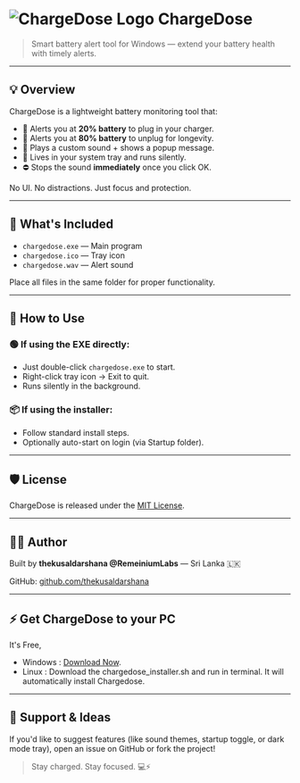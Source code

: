 # ![ChargeDose Logo](chargedose.ico) ChargeDose

> Smart battery alert tool for Windows — extend your battery health with timely alerts.

---

## 💡 Overview

ChargeDose is a lightweight battery monitoring tool that:
- 🪫 Alerts you at **20% battery** to plug in your charger.
- 🔋 Alerts you at **80% battery** to unplug for longevity.
- 🎵 Plays a custom sound + shows a popup message.
- 🧠 Lives in your system tray and runs silently.
- ⛔ Stops the sound **immediately** once you click OK.

No UI. No distractions. Just focus and protection.

---

## 📁 What's Included

- `chargedose.exe` — Main program
- `chargedose.ico` — Tray icon
- `chargedose.wav` — Alert sound

Place all files in the same folder for proper functionality.

---

## 🚀 How to Use

### 🟢 If using the EXE directly:
- Just double-click `chargedose.exe` to start.
- Right-click tray icon → Exit to quit.
- Runs silently in the background.

### 📦 If using the installer:
- Follow standard install steps.
- Optionally auto-start on login (via Startup folder).

---

## 🛡️ License

ChargeDose is released under the [MIT License](./license.txt).

---

## 👨‍💻 Author

Built by **thekusaldarshana @RemeiniumLabs** — Sri Lanka 🇱🇰  

GitHub: [github.com/thekusaldarshana](https://github.com/thekusaldarshana)

---

## ⚡ Get ChargeDose to your PC
It's Free, 
 - Windows : [Download Now](https://chargedose.whatsthetime.online).
 - Linux : Download the chargedose_installer.sh and run in terminal. It will automatically install Chargedose.
---

## 🙌 Support & Ideas

If you'd like to suggest features (like sound themes, startup toggle, or dark mode tray), open an issue on GitHub or fork the project!

> Stay charged. Stay focused. 💻⚡
